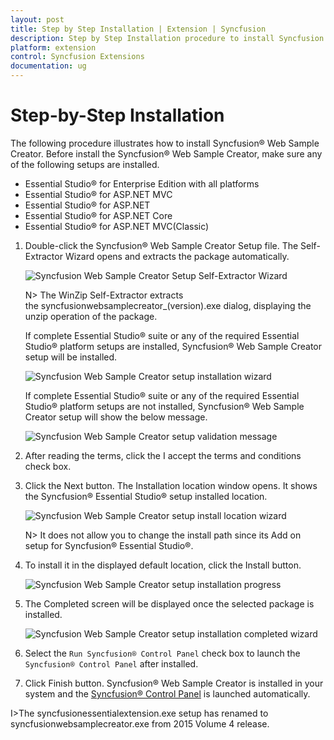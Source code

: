 ```yaml
---
layout: post
title: Step by Step Installation | Extension | Syncfusion  
description: Step by Step Installation procedure to install Syncfusion Web Sample Creator
platform: extension
control: Syncfusion Extensions
documentation: ug
---
```


# Step-by-Step Installation  

The following procedure illustrates how to install Syncfusion® Web Sample Creator. Before install the Syncfusion® Web Sample Creator, make sure any of the following setups are installed. 

   * Essential Studio® for Enterprise Edition with all platforms
   * Essential Studio® for ASP.NET MVC
   * Essential Studio® for ASP.NET
   * Essential Studio® for ASP.NET Core
   * Essential Studio® for ASP.NET MVC(Classic)

1. Double-click the Syncfusion® Web Sample Creator Setup file. The Self-Extractor Wizard opens and extracts the package automatically.

   ![Syncfusion Web Sample Creator Setup Self-Extractor Wizard](Step-by-Step-Installation_images/Step-by-Step-Installation-img1.jpeg)

   N> The WinZip Self-Extractor extracts the syncfusionwebsamplecreator_(version).exe dialog, displaying the unzip operation of the package.

   If complete Essential Studio® suite or any of the required Essential Studio® platform setups are installed, Syncfusion® Web Sample Creator setup will be installed.
   
   ![Syncfusion Web Sample Creator setup installation wizard](Step-by-Step-Installation_images/Step-by-Step-Installation-img2.jpeg)

   If complete Essential Studio® suite or any of the required Essential Studio® platform setups are not installed, Syncfusion® Web Sample Creator setup will show the below message.
   
   ![Syncfusion Web Sample Creator setup validation message](Step-by-Step-Installation_images/Step-by-Step-Installation-img7.jpeg)

2. After reading the terms, click the I accept the terms and conditions check box. 

3. Click the Next button. The Installation location window opens. It shows the Syncfusion® Essential Studio® setup installed location.

   ![Syncfusion Web Sample Creator setup install location wizard](Step-by-Step-Installation_images/Step-by-Step-Installation-img4.jpeg)

   N> It does not allow you to change the install path since its Add on setup for Syncfusion® Essential Studio®.

4. To install it in the displayed default location, click the Install button.

   ![Syncfusion Web Sample Creator setup installation progress](Step-by-Step-Installation_images/Step-by-Step-Installation-img5.jpeg)

5. The Completed screen will be displayed once the selected package is installed.

   ![Syncfusion Web Sample Creator setup installation completed wizard](Step-by-Step-Installation_images/Step-by-Step-Installation-img6.jpeg)

5. Select the `Run Syncfusion® Control Panel` check box to launch the `Syncfusion® Control Panel` after installed.

6. Click Finish button. Syncfusion® Web Sample Creator is installed in your system and the [Syncfusion® Control Panel](https://help.syncfusion.com/extension/aspnet-mvc-extension/sample-creator) is launched automatically.

I>The syncfusionessentialextension.exe setup has renamed to syncfusionwebsamplecreator.exe from 2015 Volume 4 release.
